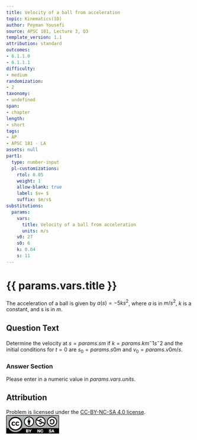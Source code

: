 ```yaml
---
title: Velocity of a ball from acceleration
topic: Kinematics(1D)
author: Peyman Yousefi
source: APSC 181, Lecture 3, Q3
template_version: 1.1
attribution: standard
outcomes:
- 6.1.1.0
- 6.1.1.1
difficulty:
- medium
randomization:
- 2
taxonomy:
- undefined
span:
- chapter
length:
- short
tags:
- AP
- APSC 181 - LA
assets: null
part1:
  type: number-input
  pl-customizations:
    rtol: 0.05
    weight: 1
    allow-blank: true
    label: $v= $
    suffix: $m/s$
substitutions:
  params:
    vars:
      title: Velocity of a ball from acceleration
      units: m/s
    v0: 27
    s0: 6
    k: 0.04
    s: 11
---
```

# {{ params.vars.title }}
The acceleration of a ball is given by $a(s) = -5ks^2$,
where $a$ is in $m/s^2$,
$k$ is a constant,
and s is in $m$.

## Question Text

Determine the velocity at $s = {{params.s}}m$ if $k = {{params.k}}m^-1s^-2$ and the initial conditions for $t = 0$ are $s_0 = {{params.s0}}m$ and $v_0 = {{params.v0}}m/s$.

### Answer Section

Please enter in a numeric value in ${{ params.vars.units }}$.

## Attribution

Problem is licensed under the [CC-BY-NC-SA 4.0 license](https://creativecommons.org/licenses/by-nc-sa/4.0/).<br> ![The Creative Commons 4.0 license requiring attribution-BY, non-commercial-NC, and share-alike-SA license.](https://raw.githubusercontent.com/firasm/bits/master/by-nc-sa.png)